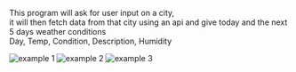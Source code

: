 This program will ask for user input on a city,  
it will then fetch data from that city using an api and give today and the next 5 days weather conditions  
Day, Temp, Condition, Description, Humidity  

![example 1](https://github.com/user-attachments/assets/62648f81-dfdb-4a97-be23-dffd061314fc)
![example 2](https://github.com/user-attachments/assets/5189ae6f-2f03-4895-8a06-992b0147ce5d)
![example 3](https://github.com/user-attachments/assets/47a5ea66-cbaa-4aaf-9883-910a00928299)
